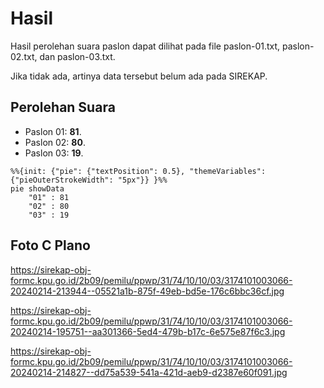 # Hasil

Hasil perolehan suara paslon dapat dilihat pada file paslon-01.txt, paslon-02.txt, dan paslon-03.txt.

Jika tidak ada, artinya data tersebut belum ada pada SIREKAP.

## Perolehan Suara

 * Paslon 01: **81**.
 * Paslon 02: **80**.
 * Paslon 03: **19**.

```mermaid
%%{init: {"pie": {"textPosition": 0.5}, "themeVariables": {"pieOuterStrokeWidth": "5px"}} }%%
pie showData
    "01" : 81
    "02" : 80
    "03" : 19
```
## Foto C Plano

https://sirekap-obj-formc.kpu.go.id/2b09/pemilu/ppwp/31/74/10/10/03/3174101003066-20240214-213944--05521a1b-875f-49eb-bd5e-176c6bbc36cf.jpg

https://sirekap-obj-formc.kpu.go.id/2b09/pemilu/ppwp/31/74/10/10/03/3174101003066-20240214-195751--aa301366-5ed4-479b-b17c-6e575e87f6c3.jpg

https://sirekap-obj-formc.kpu.go.id/2b09/pemilu/ppwp/31/74/10/10/03/3174101003066-20240214-214827--dd75a539-541a-421d-aeb9-d2387e60f091.jpg
